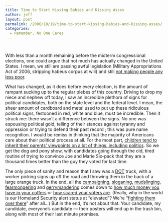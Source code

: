 ```yaml
---
title: Time to Start Kissing Babies and Kissing Asses
author: jeff
layout: post
permalink: /2006/10/19/time-to-start-kissing-babies-and-kissing-asses/
categories:
  - Remember, No One Cares
---
```

# 

With less than a month remaining before the midterm congressional elections, one could argue that not much has actually changed in the United States. I mean, we still are passing awful legislation (Military Appropriations Act of 2006, stripping habeus corpus at will) and still [not making people any less poor][1].

 [1]: http://www.bls.gov/news.release/archives/empsit_10062006.pdf

What has changed, as it does before every election, is the amount of rampant sucking up to the regular plebes of this country. Driving to drop my niece and nephew off today, I saw an incredible plethora of signs for political candidates, both on the state level and the federal level. I mean, the sheer amount of cardboard and metal used to put up these ridiculous political signs, festooned in red, white and blue, must be incredible. Then it struck me: there wasn’t a difference between the signs. No one was espousing political gold, telling of their stances against tyranny and oppression or trying to defend their past record ; this was pure name recognition. I would be remiss in thinking that the majority of Americans care about their political process at all. For the most part, [children tend to inherit their parents’ viewpoints on a lot of things, including politics][2]. So we get the dog and pony show, with candidates going through the old, tired routine of trying to convince Joe and Marie Six-pack that they are a thousand times better than the guy they voted for last time.

 [2]: http://en.wikipedia.org/wiki/Lamarckism

The only piece of sanity and reason that I saw was a [DOT][3] truck, with a worker picking signs up off the road and throwing them in the back of a large orange truck. In the end, all the [campaigning][4], [sloganing][5], [mudslinging][6], [fearmongering][7] and [gerrymandering][8] comes down to [how much money you have in your coffers][9] or [how scared your voters are][10]. (Really, why in the world is our Homeland Security alert status at “elevated”? We’re “[fighting them over there][11]” after all…) But in the end, it’s not about that. Your candidate, my candidate, everyone’s candidate — their posters will end up in the trash bin, along with most of their last minute promises.

 [3]: http://www.ct.gov/dot/site/default.asp
 [4]: http://www.washingtonpost.com/wp-dyn/content/article/2006/10/14/AR2006101401051_pf.html
 [5]: http://lamontblog.blogspot.com/2006/08/lieberman-running-out-of-spite-for.html
 [6]: http://www.boston.com/news/nation/articles/2004/03/21/the_anatomy_of_a_smear_campaign?mode=PF
 [7]: http://www.dhs.gov/index.shtm
 [8]: http://www.commondreams.org/cgi-bin/print.cgi?file=/views05/0519-24.htm
 [9]: http://www.tray.com/cgi-win/x_candidate.exe?DoFn=&sYR=2006
 [10]: http://www.chicagotribune.com/news/custom/redeye/red-081106-greenfield,1,6734440,print.column?coll=chi-news-hed&ctrack=1&cset=true
 [11]: http://www.libertypost.org/cgi-bin/readart.cgi?ArtNum=160408